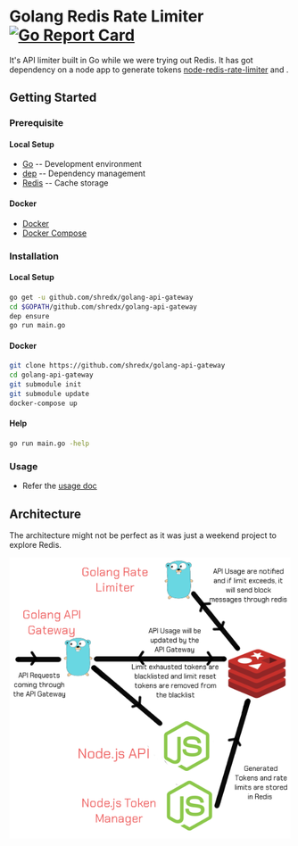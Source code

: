 # Golang Redis Rate Limiter [![Go Report Card](https://goreportcard.com/badge/github.com/shredx/golang-api-gateway)](https://goreportcard.com/report/github.com/shredx/golang-api-gateway)

It's API limiter built in Go while we were trying out Redis.
It has got dependency on a node app to generate tokens [node-redis-rate-limiter](https://github.com/shredx/node-redis-rate-limiter)
and [](https://github.com/shredx/golang-redis-rate-limiter).


## Getting Started

### Prerequisite
#### Local Setup
* [Go](https://golang.org/doc/install) -- Development environment
* [dep](https://golang.github.io/dep/docs/installation.html) -- Dependency management
* [Redis](https://redis.io/download) -- Cache storage

#### Docker
* [Docker](https://www.docker.com/products/docker-desktop)
* [Docker Compose](https://docs.docker.com/compose/install/)

### Installation
#### Local Setup
```sh
go get -u github.com/shredx/golang-api-gateway
cd $GOPATH/github.com/shredx/golang-api-gateway
dep ensure
go run main.go
```
#### Docker
```sh
git clone https://github.com/shredx/golang-api-gateway
cd golang-api-gateway
git submodule init
git submodule update
docker-compose up
```

#### Help
```sh
go run main.go -help
```
### Usage
* Refer the [usage doc](./Usage.md)

## Architecture
The architecture might not be perfect as it was just a weekend project to explore Redis.

![Architecture](https://github.com/shredx/golang-redis-rate-limiter/raw/master/.github/architecture.png)
